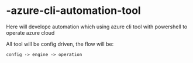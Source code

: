 # -azure-cli-automation-tool

Here will develope automation which using azure cli tool with powershell to operate azure cloud

All tool will be config driven, the flow will be: 
```
config -> engine -> operation
```

